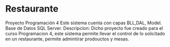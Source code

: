 # Restaurante
Proyecto Programación 4
Este sistema cuenta con capas BLL,DAL, Model.
Base de Datos SQL Server.
Descripcion: Dicho proyecto fue creado para el curso Programacion 4, este sistema permite llevar el control de lo solicitado en un 
restaurante, permite admintirar prodouctos y mesas.